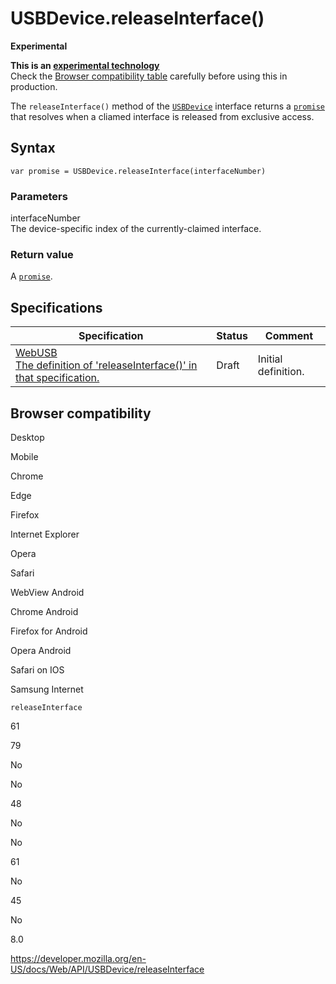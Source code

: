 USBDevice.releaseInterface()
============================

**Experimental**

**This is an [experimental technology](https://developer.mozilla.org/en-US/docs/MDN/Guidelines/Conventions_definitions#experimental)**  
Check the [Browser compatibility table](#browser_compatibility) carefully before using this in production.

The `releaseInterface()` method of the [`USBDevice`](../usbdevice) interface returns a [`promise`](https://developer.mozilla.org/en-US/docs/Web/JavaScript/Reference/Global_Objects/Promise) that resolves when a cliamed interface is released from exclusive access.

Syntax
------

    var promise = USBDevice.releaseInterface(interfaceNumber)

### Parameters

interfaceNumber  
The device-specific index of the currently-claimed interface.

### Return value

A [`promise`](https://developer.mozilla.org/en-US/docs/Web/JavaScript/Reference/Global_Objects/Promise).

Specifications
--------------

<table><thead><tr class="header"><th>Specification</th><th>Status</th><th>Comment</th></tr></thead><tbody><tr class="odd"><td><a href="https://wicg.github.io/webusb/#dom-usbdevice-releaseinterface">WebUSB<br />
<span class="small">The definition of 'releaseInterface()' in that specification.</span></a></td><td><span class="spec-draft">Draft</span></td><td>Initial definition.</td></tr></tbody></table>

Browser compatibility
---------------------

Desktop

Mobile

Chrome

Edge

Firefox

Internet Explorer

Opera

Safari

WebView Android

Chrome Android

Firefox for Android

Opera Android

Safari on IOS

Samsung Internet

`releaseInterface`

61

79

No

No

48

No

No

61

No

45

No

8.0

<a href="https://developer.mozilla.org/en-US/docs/Web/API/USBDevice/releaseInterface" class="_attribution-link">https://developer.mozilla.org/en-US/docs/Web/API/USBDevice/releaseInterface</a>
